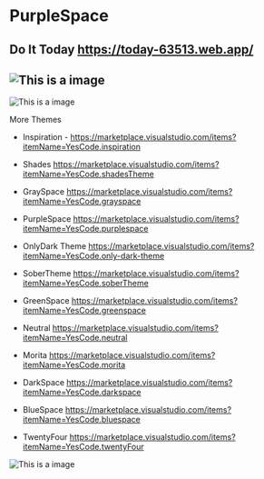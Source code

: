 # PurpleSpace

Do It Today
<https://today-63513.web.app/>
---

![This is a image](https://github.com/yesomac/purplespace/blob/main/img/purple4.png?raw=true)
---


![This is a image](https://github.com/yesomac/purplespace/blob/main/img/purple4-b.png?raw=true)

More Themes

  * Inspiration - https://marketplace.visualstudio.com/items?itemName=YesCode.inspiration

  * Shades https://marketplace.visualstudio.com/items?itemName=YesCode.shadesTheme

  * GraySpace https://marketplace.visualstudio.com/items?itemName=YesCode.grayspace

  * PurpleSpace https://marketplace.visualstudio.com/items?itemName=YesCode.purplespace

  * OnlyDark Theme https://marketplace.visualstudio.com/items?itemName=YesCode.only-dark-theme

  * SoberTheme https://marketplace.visualstudio.com/items?itemName=YesCode.soberTheme

  * GreenSpace https://marketplace.visualstudio.com/items?itemName=YesCode.greenspace

  * Neutral https://marketplace.visualstudio.com/items?itemName=YesCode.neutral

  * Morita https://marketplace.visualstudio.com/items?itemName=YesCode.morita

  * DarkSpace https://marketplace.visualstudio.com/items?itemName=YesCode.darkspace

  * BlueSpace https://marketplace.visualstudio.com/items?itemName=YesCode.bluespace

  * TwentyFour https://marketplace.visualstudio.com/items?itemName=YesCode.twentyFour

![This is a image](https://github.com/yesomac/purplespace/blob/main/img/purple4-d.png?raw=true)
